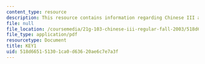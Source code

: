 ```yaml
---
content_type: resource
description: This resource contains information regarding Chinese III assignments.
file: null
file_location: /coursemedia/21g-103-chinese-iii-regular-fall-2003/518d665151301ca0d63620ae6c7e7a3f_MIT21G_103F03_L61117.pdf
file_type: application/pdf
resourcetype: Document
title: KEY1
uid: 518d6651-5130-1ca0-d636-20ae6c7e7a3f
---
```

